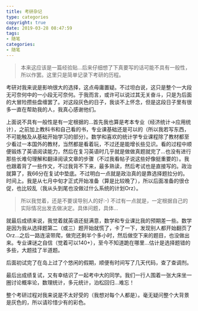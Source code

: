 ```yaml
---
title: 考研杂记
type: categories
copyright: true
date: 2019-03-28 08:47:59
tags:
- 随笔
categories:
- 随笔
---
```


>本来这应该是一篇经验贴...后来仔细想了下真要写的话可能不具有一般性，所以作罢。这里只是简单记录下考研的历程。


考研对我来说是影响很大的选择，这点毋庸置疑。不过坦白说，这只是整个一大段无可奈何中的一小段无可奈何。于我而言，或许可以说过其无关奋斗，只是为后面的大冒险攒些盘缠罢了。对这段灰色的日子，我谈不上怀念，但是这段日子里有很多一直在帮助我的人，我真心感谢他们。


上面说不具有一般性是有一定根据的...首先我也算是考本专业（经济统计->应用统计），之前加上教科书和自己看的书，专业课基础还是可以的（所以我若写东西，不可能触及从基础开始学习的部分）。数学和喜欢的统计学专业课程除了教材都至少看过一本国外的教材，当然都是看着玩，不过还是能增长些见识。看的过程中顺便锻炼了英语阅读能力，然后在复习英语时几乎就是做做真题就完了...也没有进行那些长难句理解和翻译阅读文章的步骤（不过我看帖子说这些好像挺重要的）。我也跟着背了一些作文，不过我背不下来，最多熟读，然后考试也是直接写的。政治就算了，我66分在复试中垫底。不过明白一点就是政治真的是靠选择题拉分的。时间上。我是从七月中旬才正式开始准备（算是比较晚了），所以后面准备的很仓促，也比较乱（我从头到尾也没做过什么系统的计划Orz）。

>所以我觉着，还是不要误导别人的好:-)
>不过有一点就是，一定根据自己的实际情况出发去做决定。具体问题，具体...


就最后成绩来说，我觉着就英语还挺满意，数学和专业课比我的预期差一些。数学是因为我从选择题第二（或三）题开始就慌了，卡了一下，发现别人都开始翻页了Orz...之后一路连滚带爬，做完还剩半个多小时，然后做空下来的题目，也没做出来。专业课谜之自信（觉着可以140+），至今不知道跪在哪里...估计是选择题错的多些，大题挂了半道题。

后面初试完了在岛上过了个悠闲的假期，顺便有时间写了几天代码，查了查调剂。

最后出成绩复试，又有幸结识了一起考中大的同学。我们一行人围着一张大床坐一圈讨论概率论，数理统计，多元统计，泊松回归...难忘！


整个考研过程对我来说是不太好受的（我想对每个人都是）。毫无疑问整个大背景是灰色的，所以请珍惜少有的彩色。




